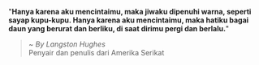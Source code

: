 "**Hanya karena aku mencintaimu, maka jiwaku dipenuhi warna, seperti sayap kupu-kupu. Hanya karena aku mencintaimu, maka hatiku bagai daun yang berurat dan berliku, di saat dirimu pergi dan berlalu.**"

> ~ _By Langston Hughes_  
Penyair dan penulis dari Amerika Serikat
